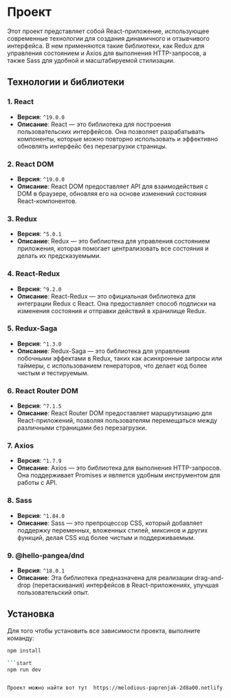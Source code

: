 # Проект

Этот проект представляет собой React-приложение, использующее современные технологии для создания динамичного и отзывчивого интерфейса. В нем применяются такие библиотеки, как Redux для управления состоянием и Axios для выполнения HTTP-запросов, а также Sass для удобной и масштабируемой стилизации.

## Технологии и библиотеки

### 1. **React**
   - **Версия**: `^19.0.0`
   - **Описание**: React — это библиотека для построения пользовательских интерфейсов. Она позволяет разрабатывать компоненты, которые можно повторно использовать и эффективно обновлять интерфейс без перезагрузки страницы.

### 2. **React DOM**
   - **Версия**: `^19.0.0`
   - **Описание**: React DOM предоставляет API для взаимодействия с DOM в браузере, обновляя его на основе изменений состояния React-компонентов.

### 3. **Redux**
   - **Версия**: `^5.0.1`
   - **Описание**: Redux — это библиотека для управления состоянием приложения, которая помогает централизовать все состояния и делать их предсказуемыми.

### 4. **React-Redux**
   - **Версия**: `^9.2.0`
   - **Описание**: React-Redux — это официальная библиотека для интеграции Redux с React. Она предоставляет способ подписки на изменения состояния и отправки действий в хранилище Redux.

### 5. **Redux-Saga**
   - **Версия**: `^1.3.0`
   - **Описание**: Redux-Saga — это библиотека для управления побочными эффектами в Redux, таких как асинхронные запросы или таймеры, с использованием генераторов, что делает код более чистым и тестируемым.

### 6. **React Router DOM**
   - **Версия**: `^7.1.5`
   - **Описание**: React Router DOM предоставляет маршрутизацию для React-приложений, позволяя пользователям перемещаться между различными страницами без перезагрузки.

### 7. **Axios**
   - **Версия**: `^1.7.9`
   - **Описание**: Axios — это библиотека для выполнения HTTP-запросов. Она поддерживает Promises и является удобным инструментом для работы с API.

### 8. **Sass**
   - **Версия**: `^1.84.0`
   - **Описание**: Sass — это препроцессор CSS, который добавляет поддержку переменных, вложенных стилей, миксинов и других функций, делая CSS код более чистым и поддерживаемым.

### 9. **@hello-pangea/dnd**
   - **Версия**: `^18.0.1`
   - **Описание**: Эта библиотека предназначена для реализации drag-and-drop (перетаскивания) интерфейсов в React-приложениях, улучшая пользовательский опыт.

## Установка

Для того чтобы установить все зависимости проекта, выполните команду:

```bash
npm install

```start
npm run dev 


Проект можно найти вот тут  https://melodious-paprenjak-2d8a00.netlify.app/







